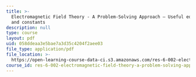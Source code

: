 ```yaml
---
title: >-
  Electromagnetic Field Theory - A Problem-Solving Approach – Useful equations
  and constants
description: null
type: course
layout: pdf
uid: 058ddeaa3e5bae7a3d35c4204f2aee03
file_type: application/pdf
file_location: >-
  https://open-learning-course-data-ci.s3.amazonaws.com/res-6-002-electromagnetic-field-theory-a-problem-solving-approach-spring-2008/058ddeaa3e5bae7a3d35c4204f2aee03_MITRES_6_002S08_eqn_const.pdf
course_id: res-6-002-electromagnetic-field-theory-a-problem-solving-approach-spring-2008
---
```


